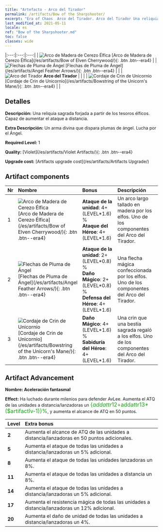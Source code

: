 ```yaml
---
title: "Artefacto - Arco del Tirador"
permalink: /artifacts/Bow of the Sharpshooter/
excerpt: "Era of Chaos  Arco del Tirador. Arco del Tirador Una reliquia sagrada forjada a partir de los tesoros élficos. Capaz de aumentar el ataque a distancia."
last_modified_at: 2021-05-11
locale: es
ref: "Bow of the Sharpshooter.md"
toc: false
classes: wide
---
```


  |:---:|:---:|:---:| 
  | ![Arco de Madera de Cerezo Élfica](/images/t/artifact_40101.png) [Arco de Madera de Cerezo Élfica](/es/artifacts/Bow of Elven Cherrywood/){: .btn .btn--era4} |   | ![Flechas de Pluma de Ángel](/images/t/artifact_40102.png) [Flechas de Pluma de Ángel](/es/artifacts/Angel Feather Arrows/){: .btn .btn--era4} | 
  |   | ![Arco del Tirador](/images/t/icon_artifact_10.png) **Arco del Tirador** |  | 
  |   | ![Cordaje de Crin de Unicornio](/images/t/artifact_40103.png) [Cordaje de Crin de Unicornio](/es/artifacts/Bowstring of the Unicorn's Mane/){: .btn .btn--era4} |   | 


## Detalles

 **Descripción:** Una reliquia sagrada forjada a partir de los tesoros élficos. Capaz de aumentar el ataque a distancia.

 **Extra Descripción:** Un arma divina que dispara plumas de ángel. Lucha por el Ángel.

 **Required Level:** 1

 **Quality:** [Violet](/es/artifacts/Violet Artifacts/){: .btn .btn--era4}

 **Upgrade cost:** [Artifacts upgrade cost](/es/artifacts/Artifacts Upgrade/)



## Artifact components

  | Nr |    Nombre    |   Bonus | Descripción | 
  |:---|:-----------|:--------|:------------| 
  | 1 | ![Arco de Madera de Cerezo Élfica](/images/t/artifact_40101.png) [Arco de Madera de Cerezo Élfica](/es/artifacts/Bow of Elven Cherrywood/){: .btn .btn--era4} | **Ataque de la unidad**: 4+(LEVEL\*1.6) %<br/>**Ataque del Héroe**: 4+(LEVEL\*1.6) | Un arco largo tallado en madera por los elfos. Uno de los componentes del Arco del Tirador. | 
  | 2 | ![Flechas de Pluma de Ángel](/images/t/artifact_40102.png) [Flechas de Pluma de Ángel](/es/artifacts/Angel Feather Arrows/){: .btn .btn--era4} | **Ataque de la unidad**: 2+(LEVEL\*0.8) %<br/>**Daño Mágico**: 2+(LEVEL\*0.8) %<br/>**Defensa del Héroe**: 4+(LEVEL\*1.6) | Una flecha mágica confeccionada por los elfos. Uno de los componentes del Arco del Tirador. | 
  | 3 | ![Cordaje de Crin de Unicornio](/images/t/artifact_40103.png) [Cordaje de Crin de Unicornio](/es/artifacts/Bowstring of the Unicorn's Mane/){: .btn .btn--era4} | **Daño Mágico**: 4+(LEVEL\*1.6) %<br/>**Sabiduría del Héroe**: 4+(LEVEL\*1.6) | Una crin que una bestia sagrada regaló a los elfos. Uno de los componentes del Arco del Tirador. | 


## Artifact Advancement

 **Nombre: Aceleración fantasmal**

 **Effect:** Ha luchado durante milenios para defender AvLee. Aumenta el ATQ de las unidades a distancia/lanzadoras un <span style="color: #1ca216;font-size:18px">{$addattr12+$addattr13*($artifactlv-1)}%</span>, y aumenta el alcance de ATQ en 50 puntos.

  |  Level  |    Extra bonus  | 
  |:--------|:----------------| 
  | **2** | Aumenta el alcance de ATQ de las unidades a distancia/lanzadoras en 50 puntos adicionales. | 
  | **5** | Aumenta el ataque de todas las unidades a distancia/lanzadoras un 5% adicional. | 
  | **8** | Aumenta el ataque de todas las unidades lanzadoras un 8%. | 
  | **11** | Aumenta el ataque de todas las unidades a distancia un 8%. | 
  | **14** | Aumenta el ataque de todas las unidades a distancia/lanzadoras un 5% adicional. | 
  | **17** | Aumenta el resistencia mágica de todas las unidades a distancia/lanzadoras un 12% adicional. | 
  | **20** | Aumenta el daño de unidad de todas las unidades a distancia/lanzadoras un 4%. | 
